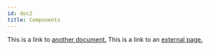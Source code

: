 ```yaml
---
id: doc2
title: Components
---
```


This is a link to [another document.](doc3.md) This is a link to an [external page.](http://www.example.com/)
